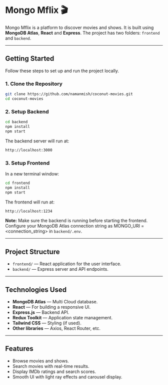 # Mongo Mflix 🎬

Mongo Mflix is a platform to discover movies and shows. It is built using **MongoDB Atlas**, **React** and **Express**. The project has two folders: `frontend` and `backend`.

---

## Getting Started

Follow these steps to set up and run the project locally.

### 1. Clone the Repository
```bash
git clone https://github.com/namanmish/coconut-movies.git
cd coconut-movies
```

### 2. Setup Backend
```bash
cd backend
npm install
npm start
```
The backend server will run at:  
```bash
http://localhost:3000
```

### 3. Setup Frontend
In a new terminal window:
```bash
cd frontend
npm install
npm start
```
The frontend will run at:  
```bash
http://localhost:1234
```

**Note:** Make sure the backend is running before starting the frontend. Configure your MongoDB Atlas connection string  as MONGO_URI = <connection_string> in `backend/.env`.

---

## Project Structure

- `frontend/` — React application for the user interface.
- `backend/` — Express server and API endpoints.

---

## Technologies Used

- **MongoDB Atlas** — Multi Cloud database.
- **React** — For building a responsive UI.
- **Express.js** — Backend API.
- **Redux Toolkit** — Application state management.
- **Tailwind CSS** — Styling (if used).
- **Other libraries** — Axios, React Router, etc.

---

## Features

- Browse movies and shows.
- Search movies with real-time results.
- Display IMDb ratings and search scores.
- Smooth UI with light ray effects and carousel display.